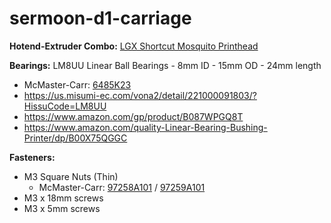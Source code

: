 
# sermoon-d1-carriage
**Hotend-Extruder Combo:** [LGX Shortcut Mosquito Printhead](https://www.bondtech.se/product/lgx-shortcut-mosquito-printhead/)

**Bearings:** LM8UU Linear Ball Bearings - 8mm ID - 15mm OD - 24mm length
 - McMaster-Carr: [6485K23](https://www.mcmaster.com/6485K23)
 - https://us.misumi-ec.com/vona2/detail/221000091803/?HissuCode=LM8UU
 - https://www.amazon.com/gp/product/B087WPGQ8T
 - https://www.amazon.com/quality-Linear-Bearing-Bushing-Printer/dp/B00X75QGGC

**Fasteners:**
 - M3 Square Nuts (Thin) 
   - McMaster-Carr: [97258A101](https://www.mcmaster.com/97258A101) / [ 97259A101](https://www.mcmaster.com/97259A101)
 - M3 x 18mm screws
 - M3 x 5mm screws
